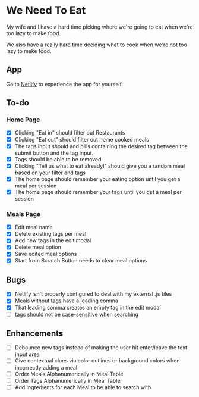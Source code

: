 # We Need To Eat

My wife and I have a hard time picking where we're going to eat when we're too lazy to make food.

We also have a really hard time deciding what to cook when we're not too lazy to make food.

## App

Go to [Netlify](https://weneedtoeat.netlify.app) to experience the app for yourself.

## To-do

### Home Page

-  [x] Clicking "Eat in" should filter out Restaurants
-  [x] Clicking "Eat out" should filter out home cooked meals
-  [x] The tags input should add pills containing the desired tag between the submit button and the tag input.
-  [x] Tags should be able to be removed
-  [x] Clicking "Tell us what to eat already!" should give you a random meal based on your filter and tags
-  [x] The home page should remember your eating option until you get a meal per session
-  [x] The home page should remember your tags until you get a meal per session

### Meals Page

-  [x] Edit meal name
-  [x] Delete existing tags per meal
-  [x] Add new tags in the edit modal
-  [x] Delete meal option
-  [x] Save edited meal options
-  [x] Start from Scratch Button needs to clear meal options

## Bugs

-  [x] Netlify isn't properly configured to deal with my external .js files
-  [x] Meals without tags have a leading comma
-  [x] That leading comma creates an empty tag in the edit modal
-  [ ] tags should not be case-sensitive when searching

## Enhancements

-  [ ] Debounce new tags instead of making the user hit enter/leave the text input area
-  [ ] Give contextual clues via color outlines or background colors when incorrectly adding a meal
-  [ ] Order Meals Alphanumerically in Meal Table
-  [ ] Order Tags Alphanumerically in Meal Table
-  [ ] Add Ingredients for each Meal to be able to search with.
